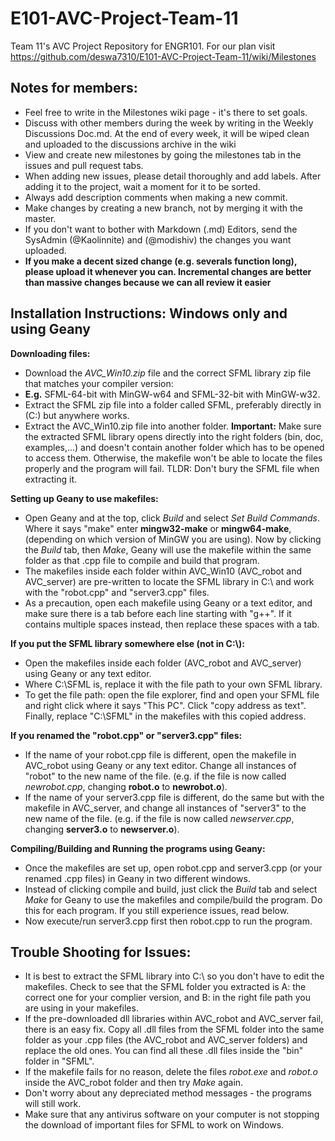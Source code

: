 # E101-AVC-Project-Team-11
Team 11's AVC Project Repository for ENGR101.
For our plan visit https://github.com/deswa7310/E101-AVC-Project-Team-11/wiki/Milestones

## Notes for members:
- Feel free to write in the Milestones wiki page - it's there to set goals.
- Discuss with other members during the week by writing in the Weekly Discussions Doc.md. At the end of every week, it will be wiped clean and uploaded to the discussions archive in the wiki
- View and create new milestones by going the milestones tab in the issues and pull request tabs.
- When adding new issues, please detail thoroughly and add labels. After adding it to the project, wait a moment for it to be sorted.
- Always add description comments when making a new commit.
- Make changes by creating a new branch, not by merging it with the master. 
- If you don't want to bother with Markdown (.md) Editors, send the SysAdmin (@Kaolinnite) and (@modishiv) the changes you want uploaded.
- **If you make a decent sized change (e.g. severals function long), please upload it whenever you can. Incremental changes are better than massive changes because we can all review it easier** 
 
## Installation Instructions: Windows only and using Geany
**Downloading files:**
- Download the *AVC_Win10.zip* file and the correct SFML library zip file that matches your compiler version:
- **E.g.** SFML-64-bit with MinGW-w64 and SFML-32-bit with MinGW-w32.
- Extract the SFML zip file into a folder called SFML, preferably directly in (C:) but anywhere works.
- Extract the AVC_Win10.zip file into another folder.
**Important:** Make sure the extracted SFML library opens directly into the right folders (bin, doc, examples,...) and doesn't contain another folder which has to be opened to access them. Otherwise, the makefile won't be able to locate the files properly and the program will fail. TLDR: Don't bury the SFML file when extracting it.


**Setting up Geany to use makefiles:**
- Open Geany and at the top, click *Build* and select *Set Build Commands*. Where it says "make" enter **mingw32-make** or **mingw64-make**, (depending on which version of MinGW you are using). Now by clicking the *Build* tab, then *Make*, Geany will use the makefile within the same folder as that .cpp file to compile and build that program.
- The makefiles inside each folder within AVC_Win10 (AVC_robot and AVC_server) are pre-written to locate the SFML library in C:\\ and work with the "robot.cpp" and "server3.cpp" files.
- As a precaution, open each makefile using Geany or a text editor, and make sure there is a tab before each line starting with "g++". If it contains multiple spaces instead, then replace these spaces with a tab.


**If you put the SFML library somewhere else (not in C:\\):**
- Open the makefiles inside each folder (AVC_robot and AVC_server) using Geany or any text editor. 
- Where C:\\SFML is, replace it with the file path to your own SFML library.
- To get the file path: open the file explorer, find and open your SFML file and right click where it says "This PC". Click "copy address as text". Finally, replace "C:\\SFML" in the makefiles with this copied address.

**If you renamed the "robot.cpp" or "server3.cpp" files:**
- If the name of your robot.cpp file is different, open the makefile in AVC_robot using Geany or any text editor. Change all instances of "robot" to the new name of the file. (e.g. if the file is now called *newrobot.cpp*, changing **robot.o** to **newrobot.o**).
- If the name of your server3.cpp file is different, do the same but with the makefile in AVC_server, and change all instances of "server3" to the new name of the file. (e.g. if the file is now called *newserver.cpp*, changing **server3.o** to **newserver.o**).


**Compiling/Building and Running the programs using Geany:**
- Once the makefiles are set up, open robot.cpp and server3.cpp (or your renamed .cpp files) in Geany in two different windows. 
- Instead of clicking compile and build, just click the *Build* tab and select *Make* for Geany to use the makefiles and compile/build the program. Do this for each program. If you still experience issues, read below.
- Now execute/run server3.cpp first then robot.cpp to run the program.


## Trouble Shooting for Issues:
- It is best to extract the SFML library into C:\\ so you don't have to edit the makefiles. Check to see that the SFML folder you extracted is A: the correct one for your complier version, and B: in the right file path you are using in your makefiles.
- If the pre-downloaded dll libraries within AVC_robot and AVC_server fail, there is an easy fix. Copy all .dll files from the SFML folder into the same folder as your .cpp files (the AVC_robot and AVC_server folders) and replace the old ones. You can find all these .dll files inside the "bin" folder in "SFML".
- If the makefile fails for no reason, delete the files *robot.exe* and *robot.o* inside the AVC_robot folder and then try *Make* again.
- Don't worry about any depreciated method messages - the programs will still work. 
- Make sure that any antivirus software on your computer is not stopping the download of important files for SFML to work on Windows.
